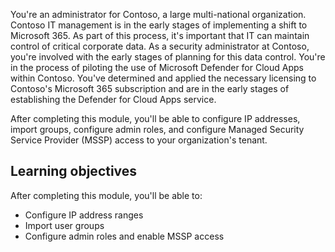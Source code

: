 You're an administrator for Contoso, a large multi-national organization. Contoso IT management is in the early stages of implementing a shift to Microsoft 365. As part of this process, it's important that IT can maintain control of critical corporate data. As a security administrator at Contoso, you're involved with the early stages of planning for this data control. You're in the process of piloting the use of Microsoft Defender for Cloud Apps within Contoso. You've determined and applied the necessary licensing to Contoso's Microsoft 365 subscription and are in the early stages of establishing the Defender for Cloud Apps service.

After completing this module, you'll be able to configure IP addresses, import groups, configure admin roles, and configure Managed Security Service Provider (MSSP) access to your organization's tenant.

## Learning objectives

After completing this module, you'll be able to:

- Configure IP address ranges
- Import user groups
- Configure admin roles and enable MSSP access
